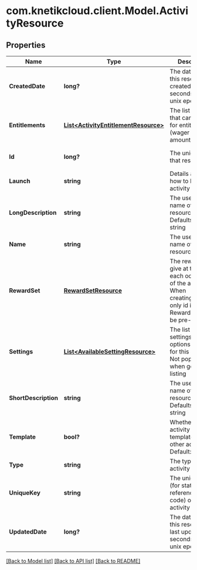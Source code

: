# com.knetikcloud.client.Model.ActivityResource
## Properties

Name | Type | Description | Notes
------------ | ------------- | ------------- | -------------
**CreatedDate** | **long?** | The date/time this resource was created in seconds since unix epoch | [optional] [default to null]
**Entitlements** | [**List&lt;ActivityEntitlementResource&gt;**](ActivityEntitlementResource.md) | The list of items that can be used for entitlement (wager amounts/etc) | [optional] [default to null]
**Id** | **long?** | The unique ID for that resource | [optional] [default to null]
**Launch** | **string** | Details about how to launch the activity | [optional] [default to null]
**LongDescription** | **string** | The user friendly name of that resource. Defaults to blank string | [optional] [default to null]
**Name** | **string** | The user friendly name of that resource | [default to null]
**RewardSet** | [**RewardSetResource**](RewardSetResource.md) | The rewards to give at the end of each occurence of the activity. When creating/updating only id is used. Reward set must be pre-existing | [optional] [default to null]
**Settings** | [**List&lt;AvailableSettingResource&gt;**](AvailableSettingResource.md) | The list of settings and their options available for this activity. Not populated when getting listing | [optional] [default to null]
**ShortDescription** | **string** | The user friendly name of that resource. Defaults to blank string | [optional] [default to null]
**Template** | **bool?** | Whether this activity is a template for other activities. Default: false | [optional] [default to null]
**Type** | **string** | The type of the activity | [default to null]
**UniqueKey** | **string** | The unique key (for static reference in code) of the activity | [optional] [default to null]
**UpdatedDate** | **long?** | The date/time this resource was last updated in seconds since unix epoch | [optional] [default to null]

[[Back to Model list]](../README.md#documentation-for-models) [[Back to API list]](../README.md#documentation-for-api-endpoints) [[Back to README]](../README.md)

